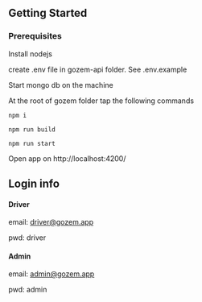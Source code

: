 ## Getting Started


### Prerequisites

Install nodejs

create .env file in gozem-api folder. See .env.example

Start mongo db on the machine

At the root of gozem folder tap the following commands

```
npm i

npm run build

npm run start
```

Open app on  http://localhost:4200/

## Login info

#### Driver

email: driver@gozem.app

pwd: driver

#### Admin

email: admin@gozem.app

pwd: admin